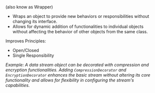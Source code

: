 (also know as Wrapper)

- Wraps an object to provide new behaviors or responsibilities without changing its interface.
- Allows for dynamic addition of functionalities to individual objects without affecting the behavior of other objects from the same class.

Improves Principles:
- Open/Closed
- Single Responsibility

*Example: A data stream object can be decorated with compression and encryption functionalities. Adding `CompressionDecorator` and `EncryptionDecorator` enhances the basic stream without altering its core functionality and allows for flexibility in configuring the stream's capabilities.* 
